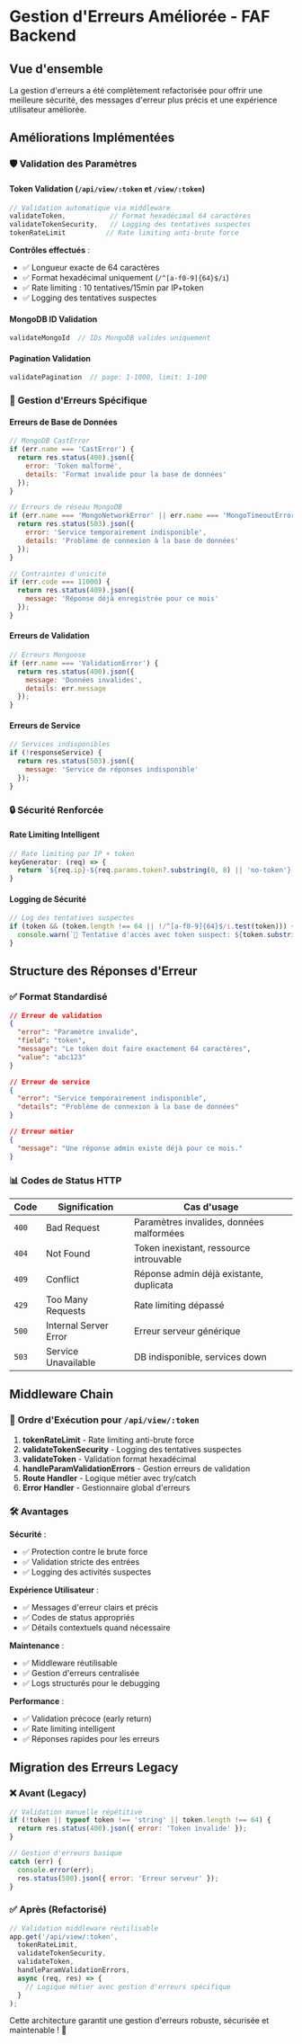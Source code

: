 # Gestion d'Erreurs Améliorée - FAF Backend

## Vue d'ensemble

La gestion d'erreurs a été complètement refactorisée pour offrir une meilleure sécurité, des messages d'erreur plus précis et une expérience utilisateur améliorée.

## Améliorations Implémentées

### 🛡️ **Validation des Paramètres**

#### Token Validation (`/api/view/:token` et `/view/:token`)
```javascript
// Validation automatique via middleware
validateToken,           // Format hexadécimal 64 caractères
validateTokenSecurity,   // Logging des tentatives suspectes
tokenRateLimit          // Rate limiting anti-brute force
```

**Contrôles effectués** :
- ✅ Longueur exacte de 64 caractères  
- ✅ Format hexadécimal uniquement (`/^[a-f0-9]{64}$/i`)
- ✅ Rate limiting : 10 tentatives/15min par IP+token
- ✅ Logging des tentatives suspectes

#### MongoDB ID Validation
```javascript
validateMongoId  // IDs MongoDB valides uniquement
```

#### Pagination Validation
```javascript
validatePagination  // page: 1-1000, limit: 1-100
```

### 🎯 **Gestion d'Erreurs Spécifique**

#### Erreurs de Base de Données
```javascript
// MongoDB CastError
if (err.name === 'CastError') {
  return res.status(400).json({ 
    error: 'Token malformé',
    details: 'Format invalide pour la base de données'
  });
}

// Erreurs de réseau MongoDB
if (err.name === 'MongoNetworkError' || err.name === 'MongoTimeoutError') {
  return res.status(503).json({ 
    error: 'Service temporairement indisponible',
    details: 'Problème de connexion à la base de données'
  });
}

// Contraintes d'unicité
if (err.code === 11000) {
  return res.status(409).json({ 
    message: 'Réponse déjà enregistrée pour ce mois' 
  });
}
```

#### Erreurs de Validation
```javascript
// Erreurs Mongoose
if (err.name === 'ValidationError') {
  return res.status(400).json({ 
    message: 'Données invalides',
    details: err.message 
  });
}
```

#### Erreurs de Service
```javascript
// Services indisponibles
if (!responseService) {
  return res.status(503).json({ 
    message: 'Service de réponses indisponible' 
  });
}
```

### 🔒 **Sécurité Renforcée**

#### Rate Limiting Intelligent
```javascript
// Rate limiting par IP + token
keyGenerator: (req) => {
  return `${req.ip}-${req.params.token?.substring(0, 8) || 'no-token'}`;
}
```

#### Logging de Sécurité
```javascript
// Log des tentatives suspectes
if (token && (token.length !== 64 || !/^[a-f0-9]{64}$/i.test(token))) {
  console.warn(`🚨 Tentative d'accès avec token suspect: ${token.substring(0, 8)}... depuis ${req.ip}`);
}
```

## Structure des Réponses d'Erreur

### ✅ **Format Standardisé**

```json
// Erreur de validation
{
  "error": "Paramètre invalide",
  "field": "token",
  "message": "Le token doit faire exactement 64 caractères",
  "value": "abc123"
}

// Erreur de service
{
  "error": "Service temporairement indisponible",
  "details": "Problème de connexion à la base de données"
}

// Erreur métier
{
  "message": "Une réponse admin existe déjà pour ce mois."
}
```

### 📊 **Codes de Status HTTP**

| Code | Signification | Cas d'usage |
|------|---------------|-------------|
| `400` | Bad Request | Paramètres invalides, données malformées |
| `404` | Not Found | Token inexistant, ressource introuvable |
| `409` | Conflict | Réponse admin déjà existante, duplicata |
| `429` | Too Many Requests | Rate limiting dépassé |
| `500` | Internal Server Error | Erreur serveur générique |
| `503` | Service Unavailable | DB indisponible, services down |

## Middleware Chain

### 🔄 **Ordre d'Exécution pour `/api/view/:token`**

1. **tokenRateLimit** - Rate limiting anti-brute force
2. **validateTokenSecurity** - Logging des tentatives suspectes  
3. **validateToken** - Validation format hexadécimal
4. **handleParamValidationErrors** - Gestion erreurs de validation
5. **Route Handler** - Logique métier avec try/catch
6. **Error Handler** - Gestionnaire global d'erreurs

### 🛠️ **Avantages**

**Sécurité** :
- ✅ Protection contre le brute force
- ✅ Validation stricte des entrées
- ✅ Logging des activités suspectes

**Expérience Utilisateur** :
- ✅ Messages d'erreur clairs et précis
- ✅ Codes de status appropriés
- ✅ Détails contextuels quand nécessaire

**Maintenance** :
- ✅ Middleware réutilisable
- ✅ Gestion d'erreurs centralisée
- ✅ Logs structurés pour le debugging

**Performance** :
- ✅ Validation précoce (early return)
- ✅ Rate limiting intelligent
- ✅ Réponses rapides pour les erreurs

## Migration des Erreurs Legacy

### ❌ **Avant (Legacy)**
```javascript
// Validation manuelle répétitive
if (!token || typeof token !== 'string' || token.length !== 64) {
  return res.status(400).json({ error: 'Token invalide' });
}

// Gestion d'erreurs basique
catch (err) {
  console.error(err);
  res.status(500).json({ error: 'Erreur serveur' });
}
```

### ✅ **Après (Refactorisé)**
```javascript
// Validation middleware réutilisable
app.get('/api/view/:token', 
  tokenRateLimit,
  validateTokenSecurity,
  validateToken,
  handleParamValidationErrors,
  async (req, res) => {
    // Logique métier avec gestion d'erreurs spécifique
  }
);
```

Cette architecture garantit une gestion d'erreurs robuste, sécurisée et maintenable ! 🚀